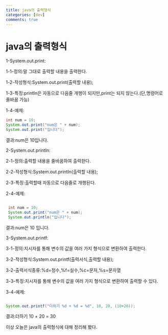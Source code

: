 ```yaml
---
title: java의 출력형식
categories: [dev]
comments: true
---
```

java의 출력형식
=============

1-System.out.print:

  1-1-정의:말 그대로 출력할 내용을 출력한다.
  
  1-2-작성형식:System.out.print(출력할 내용);
  
  1-3-특징:println은 자동으로 다음줄 개행이 되지만,print는 되지 않는다.(단,명령어로 줄바꿈 가능)
  
  1-4-예제:
  
  ```java
  int num = 10;
  System.out.print("num은 " + num);
  System.out.print("입니다");
  ```
  
  결과:num은 10입니다.
  
  2-System.out.println:
   
   2-1-정의:출력할 내용을 줄바꿈하여 출력한다.
   
   2-2-작성형식:System.out.println(출력할 내용);
   
   2-3-특징:출력할때 자동으로 다음줄로 개행된다.
   
   2-4-예제:
   
   ```java
   
    int num = 10;
    System.out.print("num은 " + num);
    System.out.println("입니다");
   
   ```  
    
    
 결과:num은 10
 입니다.
    
  3-System.out.printf:
   
   3-1-정의:지시자를 통해 변수의 값을 여러 가지 형식으로 변환하여 출력한다.
   
   3-2-작성형식:System.out.printf(출력서식,출력할 내용);
   
   3-2-출력서식종류:%d=정수,%f=실수,%c=문자,%s=문자열
   
   3-3-특징:지시자를 통해 변수의 값을 여러 가지 형식으로 변환하여 출력할 수 있다.
   
   3-4-예제:
    
   ```java
   
   System.out.printf("더하기 %d + %d = %d", 10, 20, (10+20));
   
   ```
    
  결과:더하기 10 + 20 = 30
    
   이상 오늘은 java의 출력형식에 대해 정리해 봤다.

